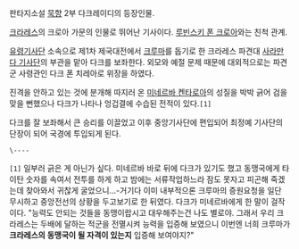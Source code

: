 판타지소설 [묵향](%EB%AC%B5%ED%96%A5.md) 2부 다크레이디의 등장인물.

[크라레스](%ED%81%AC%EB%9D%BC%EB%A0%88%EC%8A%A4.md)의 크로아 가문의 인물로 뛰어난 기사이다.
[루빈스키 폰 크로아](%EB%A3%A8%EB%B9%88%EC%8A%A4%ED%82%A4%20%ED%8F%B0%20%ED%81%AC%EB%A1%9C%EC%95%84.md)와는 친척 관계.

[유령기사단](%EC%9C%A0%EB%A0%B9%EA%B8%B0%EC%82%AC%EB%8B%A8.md) 소속으로 제1차 제국대전에서
[크루마](%ED%81%AC%EB%A3%A8%EB%A7%88.md)를 돕기로 한 크라레스 파견대 [사라만다 기사단](%EC%82%AC%EB%9D%BC%EB%A7%8C%EB%8B%A4%20%EA%B8%B0%EC%82%AC%EB%8B%A8.md)의 부관을 맡아 다크를
보좌한다. 외모와 예절 문제 때문에 대외적으로는 파견군 사령관인 다크 폰 치레아로 위장을 하였다.

진격을 안하고 있는 것에 분개해 따지러 온 [미네르바 켄타로아](%EB%AF%B8%EB%84%A4%EB%A5%B4%EB%B0%94%20%EC%BC%84%ED%83%80%EB%A1%9C%EC%95%84.md)의 성질을 박박 긁어 검을 맞을 뻔했으나 다크가 나타나 엉겁결에
수습된 전적이 있다.`[1]`

다크를 잘 보좌해서 큰 승리를 이끌었고 이후 중앙기사단에 편입되어 최정예 기사단의 단장이 되어 국경에 투입되게 된다.  

`\----`

`[1]` 일부러 긁은 게 아닌가 싶다. 미네르바 바로 뒤에 다크가 있기도 했고 동맹국에게 타이탄 숫자를 속여서 전투를 하게 하고 밤에는
서류작업하느라 잠도 못자고 피곤해 죽겠는데 찾아와서 귀찮게 굴었으니...-거기다 이미 내부적으론 크루마의 증원요청을 일단 무시하고 중앙전선의
상황을 두고보기로 한 뒤였다. 다크가 미네르바에게 한 말이 걸작이다. "능력도 안되는 것들을 동맹이랍시고 대우해주는건 나도 별로야. 그래서
우리 크라레스는 두배에 달하는 적군을 전멸시켜 능력을 입증해 보였으니 이번엔 너희 크루마가 **크라레스의 동맹국이 될 자격이 있는지**
입증해 보여야지?"

